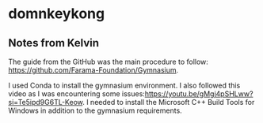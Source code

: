 # domnkeykong
## Notes from Kelvin
The guide from the GitHub was the main procedure to follow: https://github.com/Farama-Foundation/Gymnasium.

I used Conda to install the gymnasium environment. I also followed this video as I was encountering some issues:https://youtu.be/gMgj4pSHLww?si=Te5ipd9G6TL-Keow. I needed to install the Microsoft C++ Build Tools for Windows in addition to the gymnasium requirements. 
